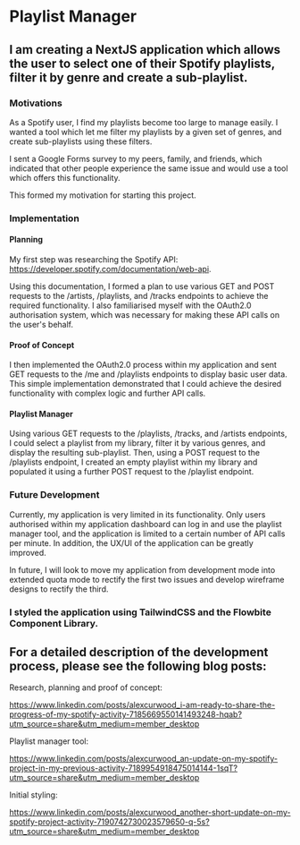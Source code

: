 # Playlist Manager

## I am creating a NextJS application which allows the user to select one of their Spotify playlists, filter it by genre and create a sub-playlist.

### Motivations

As a Spotify user, I find my playlists become too large to manage easily. I wanted a tool which let me filter my playlists by a given set of genres, and create sub-playlists using these filters.

I sent a Google Forms survey to my peers, family, and friends, which indicated that other people experience the same issue and would use a tool which offers this functionality.

This formed my motivation for starting this project.

### Implementation

#### Planning

My first step was researching the Spotify API: https://developer.spotify.com/documentation/web-api. 

Using this documentation, I formed a plan to use various GET and POST requests to the /artists, /playlists, and /tracks endpoints to achieve the required functionality. I also familiarised myself with the OAuth2.0 authorisation system, which was necessary for making these API calls on the user's behalf.

#### Proof of Concept

I then implemented the OAuth2.0 process within my application and sent GET requests to the /me and /playlists endpoints to display basic user data. This simple implementation demonstrated that I could achieve the desired functionality with complex logic and further API calls.

#### Playlist Manager

Using various GET requests to the /playlists, /tracks, and /artists endpoints, I could select a playlist from my library, filter it by various genres, and display the resulting sub-playlist. Then, using a POST request to the /playlists endpoint, I created an empty playlist within my library and populated it using a further POST request to the /playlist endpoint.
 
### Future Development

Currently, my application is very limited in its functionality. Only users authorised within my application dashboard can log in and use the playlist manager tool, and the application is limited to a certain number of API calls per minute. In addition, the UX/UI of the application can be greatly improved.

In future, I will look to move my application from development mode into extended quota mode to rectify the first two issues and develop wireframe designs to rectify the third.

### I styled the application using TailwindCSS and the Flowbite Component Library.

## For a detailed description of the development process, please see the following blog posts:

Research, planning and proof of concept:

https://www.linkedin.com/posts/alexcurwood_i-am-ready-to-share-the-progress-of-my-spotify-activity-7185669550141493248-hqab?utm_source=share&utm_medium=member_desktop

Playlist manager tool:

https://www.linkedin.com/posts/alexcurwood_an-update-on-my-spotify-project-in-my-previous-activity-7189954918475014144-1sqT?utm_source=share&utm_medium=member_desktop

Initial styling:

https://www.linkedin.com/posts/alexcurwood_another-short-update-on-my-spotify-project-activity-7190742730023579650-q-5s?utm_source=share&utm_medium=member_desktop
